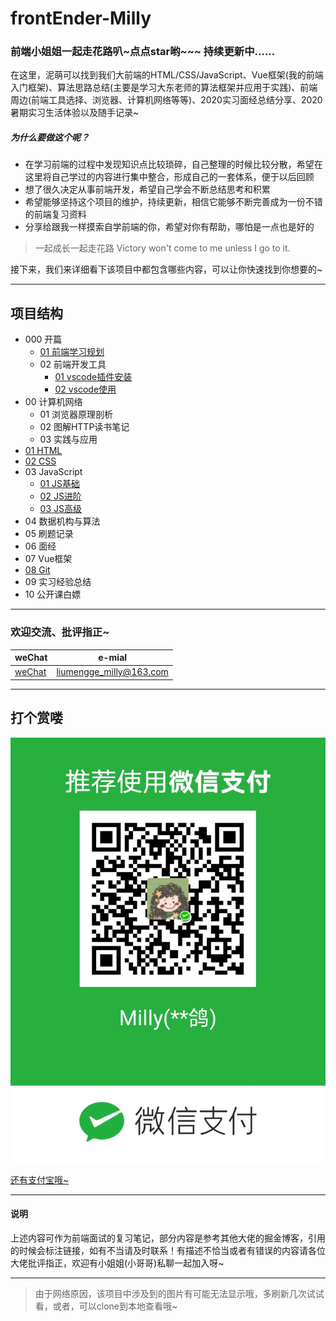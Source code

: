 # frontEnder-Milly

### 前端小姐姐一起走花路叭~点点star哟~~~ 持续更新中......

在这里，泥萌可以找到我们大前端的HTML/CSS/JavaScript、Vue框架(我的前端入门框架)、算法思路总结(主要是学习大东老师的算法框架并应用于实践)、前端周边(前端工具选择、浏览器、计算机网络等等)、2020实习面经总结分享、2020暑期实习生活体验以及随手记录~

##### 为什么要做这个呢？

- 在学习前端的过程中发现知识点比较琐碎，自己整理的时候比较分散，希望在这里将自己学过的内容进行集中整合，形成自己的一套体系，便于以后回顾
- 想了很久决定从事前端开发，希望自己学会不断总结思考和积累
- 希望能够坚持这个项目的维护，持续更新，相信它能够不断完善成为一份不错的前端复习资料
- 分享给跟我一样摸索自学前端的你，希望对你有帮助，哪怕是一点也是好的

> 一起成长一起走花路
> Victory won't come to me unless I go to it.


接下来，我们来详细看下该项目中都包含哪些内容，可以让你快速找到你想要的~

---
## 项目结构

- 000 开篇
  - [01 前端学习规划](000.开篇/01-前端学习规划.md)
  - 02 前端开发工具
    - [01 vscode插件安装](000.开篇/02-前端开发工具/01-vscode插件安装.md)
    - [02 vscode使用](/000.开篇/02-前端开发工具/02-vscode.md)
- 00 计算机网络
  - 01 浏览器原理剖析
  - 02 图解HTTP读书笔记
  - 03 实践与应用
- [01 HTML](01.HTML/HTML.md)
- [02 CSS](02.CSS/CSS.md)
- 03 JavaScript
  - [01 JS基础](03.JavaScript/01-基础/01-基础篇.md)
  - [02 JS进阶](03.JavaScript/02-进阶/02-进阶篇.md)
  - [03 JS高级](03.JavaScript/03-高级/03-高级篇.md)
- 04 数据机构与算法
- 05 刷题记录
- 06 面经
- 07 Vue框架
- [08 Git](08.Git代码管理/git.md)
- 09 实习经验总结
- 10 公开课白嫖

--- 

### 欢迎交流、批评指正~

weChat | e-mial
----------|---------
[weChat](images/wechat.jpg) | liumengge_milly@163.com

---

## 打个赏喽

![扫一扫微信](images/wechat_milly.jpg)

[还有支付宝哦~](images/mengmeng.jpg)

---

#### 说明

上述内容可作为前端面试的复习笔记，部分内容是参考其他大佬的掘金博客，引用的时候会标注链接，如有不当请及时联系！有描述不恰当或者有错误的内容请各位大佬批评指正，欢迎有小姐姐(小哥哥)私聊一起加入呀~

---

> 由于网络原因，该项目中涉及到的图片有可能无法显示哦，多刷新几次试试看，或者，可以clone到本地查看哦~
